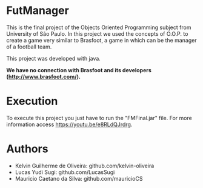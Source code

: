 # FutManager
This is the final project of the Objects Oriented Programming subject from University of São Paulo.
In this project we used the concepts of O.O.P. to create a game very similar to Brasfoot, a game in which can be the manager of a football team.

This project was developed with java.

**We have no connection with Brasfoot and its developers (http://www.brasfoot.com/).**

# Execution
To execute this project you just have to run the "FMFinal.jar" file. 
For more information access https://youtu.be/e8RLdQJrdrg.

# Authors
- Kelvin Guilherme de Oliveira: github.com/kelvin-oliveira
- Lucas Yudi Sugi: github.com/LucasSugi
- Mauricio Caetano da Silva: github.com/mauricioCS
